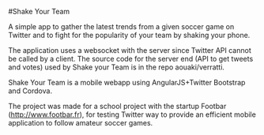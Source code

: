 #Shake Your Team

A simple app to gather the latest trends from a given soccer game on Twitter and to fight for the popularity of your team by shaking your phone.

The application uses a websocket with the server since Twitter API cannot be called by a client. The source code for the server end (API to get tweets and votes) used by Shake your Team is in the repo aouaki/verratti. 

Shake Your Team is a mobile webapp using AngularJS+Twitter Bootstrap and Cordova.

The project was made for a school project with the startup Footbar (http://www.footbar.fr), for testing Twitter way to provide an efficient mobile application to follow amateur soccer games.
